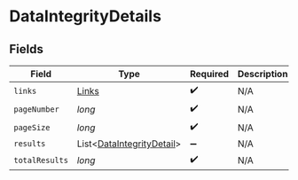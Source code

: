 # DataIntegrityDetails


## Fields

| Field                                                                   | Type                                                                    | Required                                                                | Description                                                             |
| ----------------------------------------------------------------------- | ----------------------------------------------------------------------- | ----------------------------------------------------------------------- | ----------------------------------------------------------------------- |
| `links`                                                                 | [Links](../../models/shared/Links.md)                                   | :heavy_check_mark:                                                      | N/A                                                                     |
| `pageNumber`                                                            | *long*                                                                  | :heavy_check_mark:                                                      | N/A                                                                     |
| `pageSize`                                                              | *long*                                                                  | :heavy_check_mark:                                                      | N/A                                                                     |
| `results`                                                               | List<[DataIntegrityDetail](../../models/shared/DataIntegrityDetail.md)> | :heavy_minus_sign:                                                      | N/A                                                                     |
| `totalResults`                                                          | *long*                                                                  | :heavy_check_mark:                                                      | N/A                                                                     |